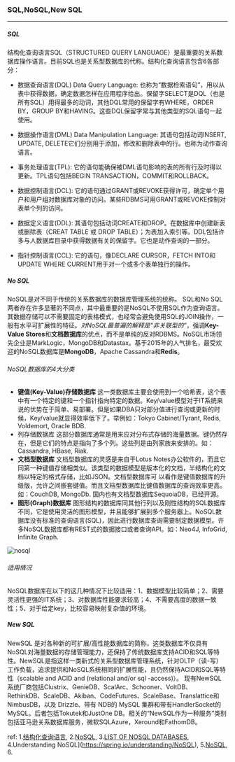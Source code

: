 ### SQL,NoSQL,New SQL

***
##### SQL
结构化查询语言SQL（STRUCTURED QUERY LANGUAGE）是最重要的关系数据库操作语言。目前SQL也是关系型数据库的代称。结构化查询语言包含6各部分：

- 数据查询语言(DQL)  Data Query Language:
也称为“数据检索语句”，用以从表中获得数据，确定数据怎样在应用程序给出。保留字SELECT是DQL（也是所有SQL）用得最多的动词，其他DQL常用的保留字有WHERE，ORDER BY，GROUP BY和HAVING。这些DQL保留字常与其他类型的SQL语句一起使用。

- 数据操作语言(DML)  Data Manipulation Language:
其语句包括动词INSERT, UPDATE, DELETE它们分别用于添加，修改和删除表中的行。也称为动作查询语言。

- 事务处理语言(TPL):
它的语句能确保被DML语句影响的表的所有行及时得以更新。TPL语句包括BEGIN TRANSACTION，COMMIT和ROLLBACK。

- 数据控制语言(DCL):
它的语句通过GRANT或REVOKE获得许可，确定单个用户和用户组对数据库对象的访问。某些RDBMS可用GRANT或REVOKE控制对表单个列的访问。

- 数据定义语言(DDL):
其语句包括动词CREATE和DROP。在数据库中创建新表或删除表（CREAT TABLE 或 DROP TABLE）；为表加入索引等。DDL包括许多与人数据库目录中获得数据有关的保留字。它也是动作查询的一部分。

- 指针控制语言(CCL):
它的语句，像DECLARE CURSOR，FETCH INTO和UPDATE WHERE CURRENT用于对一个或多个表单独行的操作。



##### No SQL
NoSQL是对不同于传统的关系数据库的数据库管理系统的统称。
SQL和No SQL两者存在许多显著的不同点，其中最重要的是NoSQL不使用SQL作为查询语言。其数据存储可以不需要固定的表格模式，也经常会避免使用SQL的JOIN操作，一般有水平可扩展性的特征。*对NoSQL最普遍的解释是“非关联型的”*，强调**Key-Value Stores**和**文档数据库**的优点，而不是单纯的反对RDBMS。NoSQL市场领先企业是MarkLogic，MongoDB和Datastax。基于2015年的人气排名，最受欢迎的NoSQL数据库是**MongoDB**，Apache Cassandra和**Redis**。

###### NoSQL数据库的4大分类
- **键值(Key-Value)存储数据库**
  这一类数据库主要会使用到一个哈希表，这个表中有一个特定的键和一个指针指向特定的数据。Key/value模型对于IT系统来说的优势在于简单、易部署。但是如果DBA只对部分值进行查询或更新的时候，Key/value就显得效率低下了。举例如：Tokyo Cabinet/Tyrant, Redis, Voldemort, Oracle BDB.
- 列存储数据库
  这部分数据库通常是用来应对分布式存储的海量数据。键仍然存在，但是它们的特点是指向了多个列。这些列是由列家族来安排的。如：Cassandra, HBase, Riak.
- **文档型数据库**
  文档型数据库的灵感是来自于Lotus Notes办公软件的，而且它同第一种键值存储相类似。该类型的数据模型是版本化的文档，半结构化的文档以特定的格式存储，比如JSON。文档型数据库可 以看作是键值数据库的升级版，允许之间嵌套键值。而且文档型数据库比键值数据库的查询效率更高。如：CouchDB, MongoDb. 国内也有文档型数据库SequoiaDB，已经开源。
- **图形(Graph)数据库**
  图形结构的数据库同其他行列以及刚性结构的SQL数据库不同，它是使用灵活的图形模型，并且能够扩展到多个服务器上。NoSQL数据库没有标准的查询语言(SQL)，因此进行数据库查询需要制定数据模型。许多NoSQL数据库都有REST式的数据接口或者查询API。如：Neo4J, InfoGrid, Infinite Graph.


![nosql](../../images/NoSQL.png)

###### 适用情况
NoSQL数据库在以下的这几种情况下比较适用：1、数据模型比较简单；2、需要灵活性更强的IT系统；3、对数据库性能要求较高；4、不需要高度的数据一致性；5、对于给定key，比较容易映射复杂值的环境。



##### New SQL
NewSQL 是对各种新的可扩展/高性能数据库的简称，这类数据库不仅具有NoSQL对海量数据的存储管理能力，还保持了传统数据库支持ACID和SQL等特性。NewSQL是指这样一类新式的关系型数据库管理系统，针对OLTP（读-写）工作负载，追求提供和NoSQL系统相同的扩展性能，且仍然保持ACID和SQL等特性（scalable and ACID and (relational and/or sql -access)）。
现有NewSQL系统厂商包括Clustrix、GenieDB、ScalArc、Schooner、VoltDB、RethinkDB、ScaleDB、Akiban、CodeFutures、ScaleBase、Translattice和NimbusDB，以及 Drizzle、带有 NDB的 MySQL 集群和带有HandlerSocket的MySQL。后者包括Tokutek和JustOne DB。相关的“NewSQL作为一种服务”类别包括亚马逊关系数据库服务，微软SQLAzure，Xeround和FathomDB。



ref:
1.[结构化查询语言](https://baike.baidu.com/item/%E7%BB%93%E6%9E%84%E5%8C%96%E6%9F%A5%E8%AF%A2%E8%AF%AD%E8%A8%80?fromtitle=sql&fromid=86007),   2.[NoSQL](https://zh.wikipedia.org/wiki/NoSQL),   3.[LIST OF NOSQL DATABASES](http://nosql-databases.org/),   4.Understanding NoSQL](https://spring.io/understanding/NoSQL),   5.[NoSQL](https://baike.baidu.com/item/NoSQL),   6.